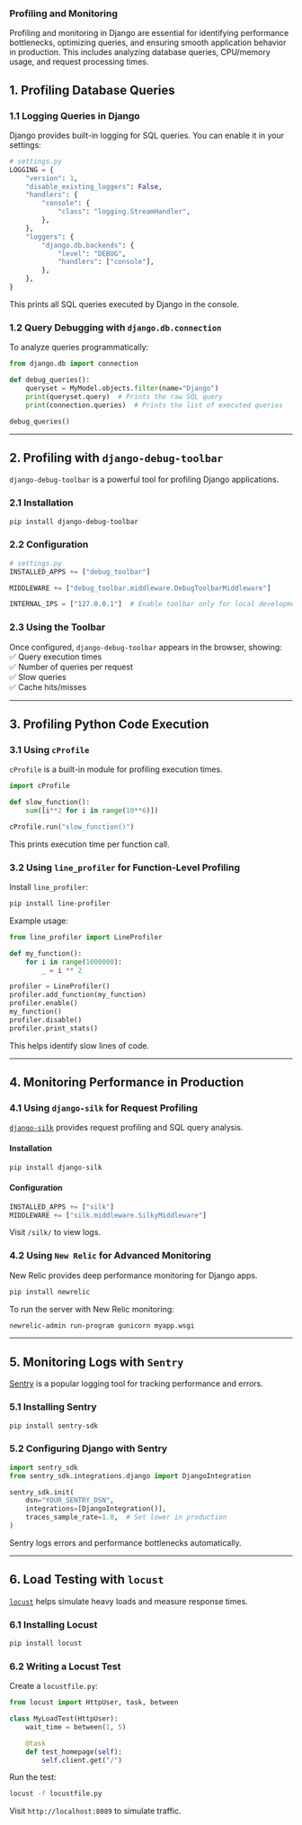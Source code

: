 ### Profiling and Monitoring

Profiling and monitoring in Django are essential for identifying performance bottlenecks, optimizing queries, and ensuring smooth application behavior in production. This includes analyzing database queries, CPU/memory usage, and request processing times.

## 1. Profiling Database Queries

### **1.1 Logging Queries in Django**

Django provides built-in logging for SQL queries. You can enable it in your settings:

```python
# settings.py
LOGGING = {
    "version": 1,
    "disable_existing_loggers": False,
    "handlers": {
        "console": {
            "class": "logging.StreamHandler",
        },
    },
    "loggers": {
        "django.db.backends": {
            "level": "DEBUG",
            "handlers": ["console"],
        },
    },
}
```

This prints all SQL queries executed by Django in the console.

### **1.2 Query Debugging with `django.db.connection`**

To analyze queries programmatically:

```python
from django.db import connection

def debug_queries():
    queryset = MyModel.objects.filter(name="Django")
    print(queryset.query)  # Prints the raw SQL query
    print(connection.queries)  # Prints the list of executed queries

debug_queries()
```

---

## 2. Profiling with `django-debug-toolbar`

`django-debug-toolbar` is a powerful tool for profiling Django applications.

### **2.1 Installation**

```sh
pip install django-debug-toolbar
```

### **2.2 Configuration**

```python
# settings.py
INSTALLED_APPS += ["debug_toolbar"]

MIDDLEWARE += ["debug_toolbar.middleware.DebugToolbarMiddleware"]

INTERNAL_IPS = ["127.0.0.1"]  # Enable toolbar only for local development
```

### **2.3 Using the Toolbar**

Once configured, `django-debug-toolbar` appears in the browser, showing:  
✅ Query execution times  
✅ Number of queries per request  
✅ Slow queries  
✅ Cache hits/misses

---

## 3. Profiling Python Code Execution

### **3.1 Using `cProfile`**

`cProfile` is a built-in module for profiling execution times.

```python
import cProfile

def slow_function():
    sum([i**2 for i in range(10**6)])

cProfile.run("slow_function()")
```

This prints execution time per function call.

### **3.2 Using `line_profiler` for Function-Level Profiling**

Install `line_profiler`:

```sh
pip install line-profiler
```

Example usage:

```python
from line_profiler import LineProfiler

def my_function():
    for i in range(1000000):
        _ = i ** 2

profiler = LineProfiler()
profiler.add_function(my_function)
profiler.enable()
my_function()
profiler.disable()
profiler.print_stats()
```

This helps identify slow lines of code.

---

## 4. Monitoring Performance in Production

### **4.1 Using `django-silk` for Request Profiling**

[`django-silk`](https://github.com/jazzband/django-silk) provides request profiling and SQL query analysis.

#### **Installation**

```sh
pip install django-silk
```

#### **Configuration**

```python
INSTALLED_APPS += ["silk"]
MIDDLEWARE += ["silk.middleware.SilkyMiddleware"]
```

Visit `/silk/` to view logs.

### **4.2 Using `New Relic` for Advanced Monitoring**

New Relic provides deep performance monitoring for Django apps.

```sh
pip install newrelic
```

To run the server with New Relic monitoring:

```sh
newrelic-admin run-program gunicorn myapp.wsgi
```

---

## 5. Monitoring Logs with `Sentry`

[Sentry](https://sentry.io/) is a popular logging tool for tracking performance and errors.

### **5.1 Installing Sentry**

```sh
pip install sentry-sdk
```

### **5.2 Configuring Django with Sentry**

```python
import sentry_sdk
from sentry_sdk.integrations.django import DjangoIntegration

sentry_sdk.init(
    dsn="YOUR_SENTRY_DSN",
    integrations=[DjangoIntegration()],
    traces_sample_rate=1.0,  # Set lower in production
)
```

Sentry logs errors and performance bottlenecks automatically.

---

## 6. Load Testing with `locust`

[`locust`](https://locust.io/) helps simulate heavy loads and measure response times.

### **6.1 Installing Locust**

```sh
pip install locust
```

### **6.2 Writing a Locust Test**

Create a `locustfile.py`:

```python
from locust import HttpUser, task, between

class MyLoadTest(HttpUser):
    wait_time = between(1, 5)

    @task
    def test_homepage(self):
        self.client.get("/")
```

Run the test:

```sh
locust -f locustfile.py
```

Visit `http://localhost:8089` to simulate traffic.
